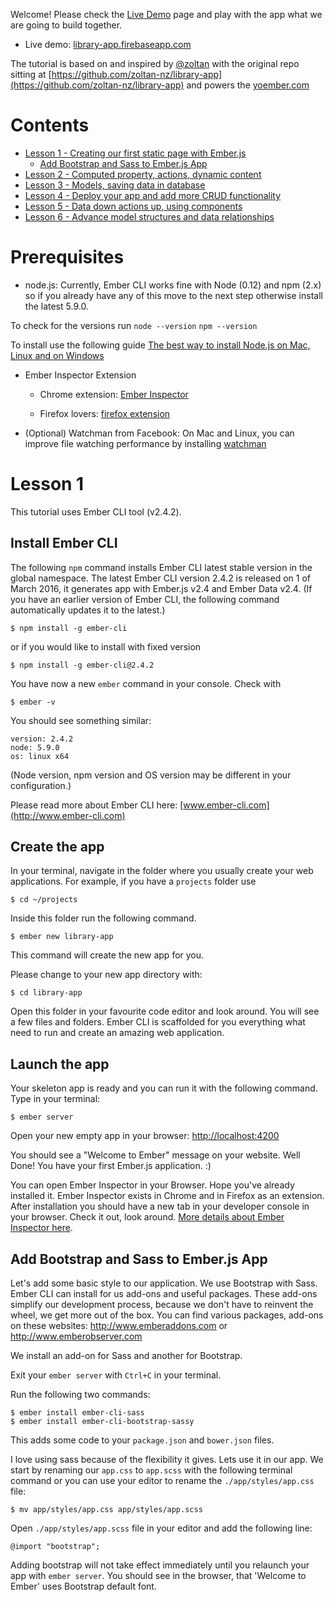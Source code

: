 Welcome! Please check the [Live Demo](https://library-app.firebaseapp.com) page and play with the app what we are going to build together.

* Live demo: [library-app.firebaseapp.com](https://library-app.firebaseapp.com/)

The tutorial is based on and inspired by [@zoltan](https://github.com/zoltan-nz) with the original repo sitting at [https://github.com/zoltan-nz/library-app](https://github.com/zoltan-nz/library-app) and powers the [yoember.com](http://yoember.com/) 

# Contents

* [Lesson 1 - Creating our first static page with Ember.js](#lesson-1)
  * [Add Bootstrap and Sass to Ember.js App](#ember-bootstrap-sass)
* [Lesson 2 - Computed property, actions, dynamic content](#lesson-2)
* [Lesson 3 - Models, saving data in database](#lesson-3)
* [Lesson 4 - Deploy your app and add more CRUD functionality](#lesson-4)
* [Lesson 5 - Data down actions up, using components](#lesson-5)
* [Lesson 6 - Advance model structures and data relationships](#lesson-6)

# Prerequisites

- node.js: Currently, Ember CLI works fine with Node (0.12) and npm (2.x) so if you already have any of this move to the next step otherwise install the latest 5.9.0.

To check for the versions run 
`node --version`
`npm --version`

To install use the following guide
  [The best way to install Node.js on Mac, Linux and on Windows](http://yoember.com/nodejs/the-best-way-to-install-node-js/)

- Ember Inspector Extension

   - Chrome extension: [Ember Inspector](https://chrome.google.com/webstore/detail/ember-inspector/bmdblncegkenkacieihfhpjfppoconhi?hl=en)

   - Firefox lovers: [firefox extension](https://addons.mozilla.org/en-US/firefox/addon/ember-inspector/)

- (Optional) Watchman from Facebook: On Mac and Linux, you can improve file watching performance by installing [watchman](https://facebook.github.io/watchman/docs/install.html)


# Lesson 1

This tutorial uses Ember CLI tool (v2.4.2).

## Install Ember CLI 

The following `npm` command installs Ember CLI latest stable version in the global namespace. The latest Ember CLI version 2.4.2 is released on 1 of March 2016, it generates app with Ember.js v2.4 and Ember Data v2.4. (If you have an earlier version of Ember CLI, the following command automatically updates it to the latest.)

    $ npm install -g ember-cli
    
or if you would like to install with fixed version

    $ npm install -g ember-cli@2.4.2

You have now a new `ember` command in your console. Check with

    $ ember -v
    
You should see something similar:

```
version: 2.4.2 
node: 5.9.0 
os: linux x64 
```

(Node version, npm version and OS version may be different in your configuration.)

Please read more about Ember CLI here: [www.ember-cli.com](http://www.ember-cli.com)

## Create the app

In your terminal, navigate in the folder where you usually create your web applications.
For example, if you have a `projects` folder use 

```
$ cd ~/projects
```

Inside this folder run the following command.

    $ ember new library-app

This command will create the new app for you.

Please change to your new app directory with: 

```
$ cd library-app
```

Open this folder in your favourite code editor and look around. You will see a few files and folders. Ember CLI is scaffolded for you everything what need to run and create an amazing web application. 

## Launch the app

Your skeleton app is ready and you can run it with the following command. Type in your terminal:

    $ ember server

Open your new empty app in your browser: <a href="http://localhost:4200" target="_blank">http://localhost:4200</a>

You should see a "Welcome to Ember" message on your website. Well Done! You have your first Ember.js application. :)

You can open Ember Inspector in your Browser. Hope you've already installed it. Ember Inspector exists in Chrome and in Firefox as an extension. After installation you should have a new tab in your developer console in your browser. Check it out, look around. [More details about Ember Inspector here](https://guides.emberjs.com/v2.4.0/ember-inspector/installation/). 

## Add Bootstrap and Sass to Ember.js App

Let's add some basic style to our application. We use Bootstrap with Sass. Ember CLI can install for us add-ons and useful packages. These add-ons simplify our development process, because we don't have to reinvent the wheel, we get more out of the box. You can find various packages, add-ons on these websites: http://www.emberaddons.com or http://www.emberobserver.com

We install an add-on for Sass and another for Bootstrap.

Exit your `ember server` with `Ctrl+C` in your terminal.

Run the following two commands:

```
$ ember install ember-cli-sass
$ ember install ember-cli-bootstrap-sassy
```

This adds some code to your `package.json` and `bower.json` files.

I love using sass because of the flexibility it gives. Lets use it in our app. We start by renaming our `app.css` to `app.scss` with the following terminal command or you can use your editor to rename the `./app/styles/app.css` file:

```
$ mv app/styles/app.css app/styles/app.scss
```

Open `./app/styles/app.scss` file in your editor and add the following line:

```
@import "bootstrap";
```

Adding bootstrap will not take effect immediately until you relaunch your app with `ember server`. You should see in the browser, that 'Welcome to Ember' uses Bootstrap default font.
